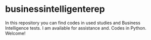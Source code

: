 # businessintelligenterep
In this repository you can find codes in used studies and Business Intelligence tests. I am available for assistance and. Codes in Python. Welcome!
